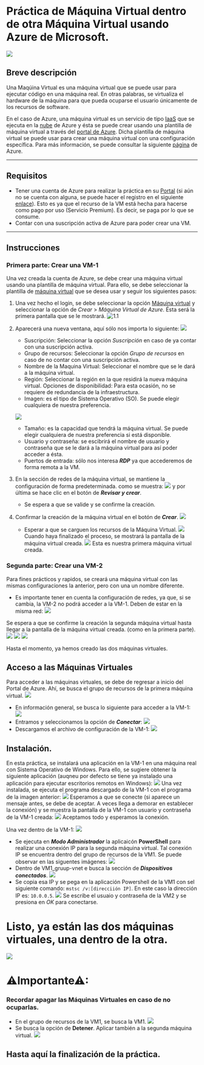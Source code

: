 # Práctica de Máquina Virtual dentro de otra Máquina Virtual usando Azure de Microsoft.

![](https://connectoricons-prod.azureedge.net/releases/v1.0.1567/1.0.1567.2748/azurevm/icon.png)

## Breve descripción
Una Maqúina Virtual es una máquina virtual que se puede usar para ejecutar código en una máquina real. En otras palabras, se virtualiza el hardware de la máquina para que pueda ocuparse el usuario únicamente de los recursos de software.


En el caso de Azure, una máquina virtual es un servicio de tipo [IaaS](https://azure.microsoft.com/es-mx/overview/what-is-iaas/#overview) que se ejecuta en la [nube](https://azure.microsoft.com/es-mx/overview/what-is-the-cloud/) de Azure y ésta  se puede crear usando una plantilla de máquina virtual a través del [portal de Azure](https://portal.azure.com/#home). Dicha plantilla de máquina virtual se puede usar para crear una máquina virtual con una configuración específica. Para más información, se puede consultar la siguiente [página](https://docs.microsoft.com/es-mx/connectors/azurevm/) de Azure.

-----------

## Requisitos
 - Tener una cuenta de Azure para realizar la práctica en su [Portal](https://portal.azure.com/#home) (si aún no se cuenta con alguna, se puede hacer el registro en el siguiente [enlace](https://azure.microsoft.com/es-mx/free/)). Esto es ya que el recurso de la VM está hecha para hacerse como pago por uso (Servicio Premium). Es decir, se paga por lo que se consume.
 - Contar con una suscripción activa de Azure para poder crear una VM. 

-----------

## Instrucciones

### Primera parte: Crear una VM-1
Una vez creada la cuenta de Azure, se debe crear una máquina virtual usando una plantilla de máquina virtual. Para ello, se debe seleccionar la plantilla de [máquina virtual](https://portal.azure.com/#view/HubsExtension/BrowseResource/resourceType/Microsoft.Compute%2FVirtualMachines) que se desea usar y seguir los siguientes pasos:

1. Una vez hecho el login, se debe seleccionar la opción [Máquina virtual](https://portal.azure.com/#view/HubsExtension/BrowseResource/resourceType/Microsoft.Compute%2FVirtualMachines) y seleccionar la opción de *Crear* > *Máquina Virtual de Azure*. Ésta será la primera pantalla que se le mostrará.
![1.1](https://github.com/JohnNadja/Practica-VM-dentro-de-VM/blob/main/images/1.1.png)

2. Aparecerá una nueva ventana, aquí sólo nos importa lo siguiente:
![](https://github.com/JohnNadja/Practica-VM-dentro-de-VM/blob/main/images/2.1.png)
    - Suscripción: Seleccionar la opción *Suscripción* en caso de ya contar con una suscripción activa.
    - Grupo de recursos: Seleccionar la opción *Grupo de recursos* en caso de no contar con una suscripción activa.
    - Nombre de la Maquina Virtual: Seleccionar el nombre que se le dará a la máquina virtual.
    - Región: Seleccionar la región en la que residirá la nueva máquina virtual. 
    Opciones de disponibilidad: Para esta ocasión, no se requiere de redundancia de la infraestructura.
    - Imagen: es el tipo de Sistema Operativo (SO). Se puede elegir cualquiera de nuestra preferencia.

    ![](https://github.com/JohnNadja/Practica-VM-dentro-de-VM/blob/main/images/2.2.png)
    - Tamaño: es la capacidad que tendrá la máquina virtual. Se puede elegir cualquiera de nuestra preferencia si está disponible.
    - Usuario y contraseña: se escibrirá el nombre de usuario y contraseña que se le dará a la máquina virtual para así poder acceder a ésta.
    - Puertos de entrada: sólo nos interesa ***RDP*** ya que accederemos de forma remota a la VM.
3. En la sección de redes de la máquina virtual, se mantiene la configuración de forma predeterminada. como se muestra:
![](https://github.com/JohnNadja/Practica-VM-dentro-de-VM/blob/main/images/3.1.png) y por última se hace clic en el botón de ***Revisar y crear***.
    - Se espera a que se valide y se confirme la creación.


4. Confirmar la creación de la máquina virtual en el botón de ***Crear***.
![](https://github.com/JohnNadja/Practica-VM-dentro-de-VM/blob/main/images/4.1.png)
    - Esperar a que se carguen los recursos de la Máquina Virtual.
    ![](https://github.com/JohnNadja/Practica-VM-dentro-de-VM/blob/main/images/4.2.png)
    Cuando haya finalizado el proceso, se mostrará la pantalla de la máquina virtual creada.
    ![](https://github.com/JohnNadja/Practica-VM-dentro-de-VM/blob/main/images/4.3.png)
    Esta es nuestra primera máquina virtual creada.

### Segunda parte: Crear una VM-2

Para fines prácticos y rapidos, se creará una máquina virtual con las mismas configuraciones la anterior, pero con una un nombre diferente.
- Es importante tener en cuenta la configuración de redes, ya que, si se cambia, la VM-2 no podrá acceder a la VM-1. Deben de estar en la misma red: ![](https://github.com/JohnNadja/Practica-VM-dentro-de-VM/blob/main/images/5.1.png)

Se espera a que se confirme la creación la segunda máquina virtual hasta llegar a la pantalla de la máquina virtual creada. (como en la primera parte).
![](https://github.com/JohnNadja/Practica-VM-dentro-de-VM/blob/main/images/5.2.png)
![](https://github.com/JohnNadja/Practica-VM-dentro-de-VM/blob/main/images/5.3.png)
![](https://github.com/JohnNadja/Practica-VM-dentro-de-VM/blob/main/images/5.4.png)

Hasta el momento, ya hemos creado las dos máquinas virtuales.

## Acceso a las Máquinas Virtuales

Para acceder a las máquinas virtuales, se debe de regresar a inicio del Portal de Azure. Ahí, se busca el grupo de recursos de la primera máquina virtual.
![](https://github.com/JohnNadja/Practica-VM-dentro-de-VM/blob/main/images/6.1.png)

- En información general, se busca lo siguiente para acceder a la VM-1:
    ![](https://github.com/JohnNadja/Practica-VM-dentro-de-VM/blob/main/images/6.2.png)
- Entramos y seleccionamos la opción de ***Conectar***:
    ![](https://github.com/JohnNadja/Practica-VM-dentro-de-VM/blob/main/images/6.3.png)
- Descargamos el archivo de configuración de la VM-1:
    ![](https://github.com/JohnNadja/Practica-VM-dentro-de-VM/blob/main/images/6.4.png)

## Instalación.
En esta práctica, se instalará una aplicación en la VM-1 en una máquina real con Sistema Operativo de Windows. Para ello, se sugiere obtener la siguiente aplicación (auqneu por defecto se tiene ya instalado una aplicación para ejecutar escritorios remotos en Windows):
![](https://github.com/JohnNadja/Practica-VM-dentro-de-VM/blob/main/images/7.1.png)
Una vez instalada, se ejecuta el programa descargado de la VM-1 con el programa de la imagen anterior:
![](https://github.com/JohnNadja/Practica-VM-dentro-de-VM/blob/main/images/7.2.png)
Esperamos a que se conecte (si aparece un mensaje antes, se debe de aceptar. A veces llega a demorar en establecer la conexión) y se muestra la pantalla de la VM-1 con usuario y contraseña de la VM-1 creada:
![](https://github.com/JohnNadja/Practica-VM-dentro-de-VM/blob/main/images/7.3.png)
Aceptamos todo y esperamos la conexión.

Una vez dentro de la VM-1:
![](https://github.com/JohnNadja/Practica-VM-dentro-de-VM/blob/main/images/8.1.png)
- Se ejecuta en ***Modo Administrador*** la aplicaicón **PowerShell** para realizar una conexión IP para la segunda máquina virtual. Tal conexión IP se encuentra dentro del grupo de recursos de la VM1. Se puede observar en las siguentes imágenes:
![](https://github.com/JohnNadja/Practica-VM-dentro-de-VM/blob/main/images/8.2.png)
- Dentro de VM1_gruup-vnet e busca la sección de ***Dispositivos conectados***.
![](https://github.com/JohnNadja/Practica-VM-dentro-de-VM/blob/main/images/8.4.png)
- Se copia esa IP y se pega en la aplicación Powershell de la VM1 con sel siguiente comando:
`mstsc /v:[direcciión IP]`. En este caso la dirección IP es: `10.0.0.5`.
![](https://github.com/JohnNadja/Practica-VM-dentro-de-VM/blob/main/images/8.3.png)
Se escribe el usuaio y contraseña de la VM2 y se presiona en *OK* para conectarse.

# Listo, ya están las dos máquinas virtuales, una dentro de la otra.
![](https://github.com/JohnNadja/Practica-VM-dentro-de-VM/blob/main/images/8.5.png)

# **⚠Importante⚠**: 
### Recordar apagar las Máquinas Virtuales en caso de no ocuparlas.
- En el grupo de recursos de la VM1, se busca la VM1.
![](https://github.com/JohnNadja/Practica-VM-dentro-de-VM/blob/main/images/9.1.png)
- Se busca la opción de **Detener**. Aplicar también a la segunda máquina virtual.
![](https://github.com/JohnNadja/Practica-VM-dentro-de-VM/blob/main/images/9.2.png)

## Hasta aquí la finalización de la práctica.